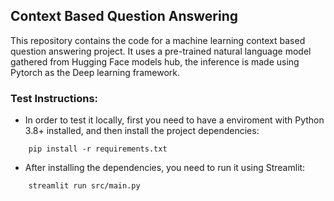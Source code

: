 ## Context Based Question Answering
This repository contains the code for a machine learning context based question answering project. It uses a pre-trained natural language model gathered from Hugging Face models hub, the inference is made using Pytorch as the Deep learning framework.

### Test Instructions:
- In order to test it locally, first you need to have a enviroment with Python 3.8+ installed, and then install the project dependencies:
```
    pip install -r requirements.txt
```

- After installing the dependencies, you need to run it using Streamlit:
```
    streamlit run src/main.py
```
